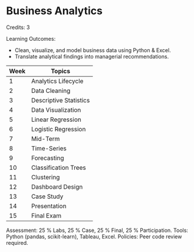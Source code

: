 # Business Analytics

Credits: 3

Learning Outcomes:
- Clean, visualize, and model business data using Python & Excel.
- Translate analytical findings into managerial recommendations.

| Week | Topics                 |
| ---- | ---------------------- |
| 1    | Analytics Lifecycle    |
| 2    | Data Cleaning          |
| 3    | Descriptive Statistics |
| 4    | Data Visualization     |
| 5    | Linear Regression      |
| 6    | Logistic Regression    |
| 7    | Mid-Term               |
| 8    | Time-Series            |
| 9    | Forecasting            |
| 10   | Classification Trees   |
| 11   | Clustering             |
| 12   | Dashboard Design       |
| 13   | Case Study             |
| 14   | Presentation           |
| 15   | Final Exam             |

Assessment: 25 % Labs, 25 % Case, 25 % Final, 25 % Participation.
Tools: Python (pandas, scikit-learn), Tableau, Excel.
Policies: Peer code review required.